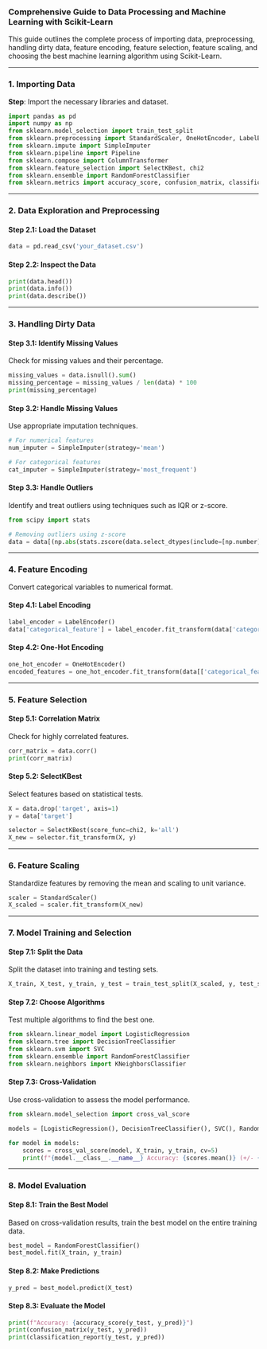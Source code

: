 ### Comprehensive Guide to Data Processing and Machine Learning with Scikit-Learn

This guide outlines the complete process of importing data, preprocessing, handling dirty data, feature encoding, feature selection, feature scaling, and choosing the best machine learning algorithm using Scikit-Learn.

---

### 1. Importing Data

**Step**: Import the necessary libraries and dataset.

```python
import pandas as pd
import numpy as np
from sklearn.model_selection import train_test_split
from sklearn.preprocessing import StandardScaler, OneHotEncoder, LabelEncoder
from sklearn.impute import SimpleImputer
from sklearn.pipeline import Pipeline
from sklearn.compose import ColumnTransformer
from sklearn.feature_selection import SelectKBest, chi2
from sklearn.ensemble import RandomForestClassifier
from sklearn.metrics import accuracy_score, confusion_matrix, classification_report
```

---

### 2. Data Exploration and Preprocessing

#### **Step 2.1: Load the Dataset**

```python
data = pd.read_csv('your_dataset.csv')
```

#### **Step 2.2: Inspect the Data**

```python
print(data.head())
print(data.info())
print(data.describe())
```

---

### 3. Handling Dirty Data

#### **Step 3.1: Identify Missing Values**

Check for missing values and their percentage.

```python
missing_values = data.isnull().sum()
missing_percentage = missing_values / len(data) * 100
print(missing_percentage)
```

#### **Step 3.2: Handle Missing Values**

Use appropriate imputation techniques.

```python
# For numerical features
num_imputer = SimpleImputer(strategy='mean')

# For categorical features
cat_imputer = SimpleImputer(strategy='most_frequent')
```

#### **Step 3.3: Handle Outliers**

Identify and treat outliers using techniques such as IQR or z-score.

```python
from scipy import stats

# Removing outliers using z-score
data = data[(np.abs(stats.zscore(data.select_dtypes(include=[np.number]))) < 3).all(axis=1)]
```

---

### 4. Feature Encoding

Convert categorical variables to numerical format.

#### **Step 4.1: Label Encoding**

```python
label_encoder = LabelEncoder()
data['categorical_feature'] = label_encoder.fit_transform(data['categorical_feature'])
```

#### **Step 4.2: One-Hot Encoding**

```python
one_hot_encoder = OneHotEncoder()
encoded_features = one_hot_encoder.fit_transform(data[['categorical_feature']]).toarray()
```

---

### 5. Feature Selection

#### **Step 5.1: Correlation Matrix**

Check for highly correlated features.

```python
corr_matrix = data.corr()
print(corr_matrix)
```

#### **Step 5.2: SelectKBest**

Select features based on statistical tests.

```python
X = data.drop('target', axis=1)
y = data['target']

selector = SelectKBest(score_func=chi2, k='all')
X_new = selector.fit_transform(X, y)
```

---

### 6. Feature Scaling

Standardize features by removing the mean and scaling to unit variance.

```python
scaler = StandardScaler()
X_scaled = scaler.fit_transform(X_new)
```

---

### 7. Model Training and Selection

#### **Step 7.1: Split the Data**

Split the dataset into training and testing sets.

```python
X_train, X_test, y_train, y_test = train_test_split(X_scaled, y, test_size=0.2, random_state=42)
```

#### **Step 7.2: Choose Algorithms**

Test multiple algorithms to find the best one.

```python
from sklearn.linear_model import LogisticRegression
from sklearn.tree import DecisionTreeClassifier
from sklearn.svm import SVC
from sklearn.ensemble import RandomForestClassifier
from sklearn.neighbors import KNeighborsClassifier
```

#### **Step 7.3: Cross-Validation**

Use cross-validation to assess the model performance.

```python
from sklearn.model_selection import cross_val_score

models = [LogisticRegression(), DecisionTreeClassifier(), SVC(), RandomForestClassifier(), KNeighborsClassifier()]

for model in models:
    scores = cross_val_score(model, X_train, y_train, cv=5)
    print(f"{model.__class__.__name__} Accuracy: {scores.mean()} (+/- {scores.std()})")
```

---

### 8. Model Evaluation

#### **Step 8.1: Train the Best Model**

Based on cross-validation results, train the best model on the entire training data.

```python
best_model = RandomForestClassifier()
best_model.fit(X_train, y_train)
```

#### **Step 8.2: Make Predictions**

```python
y_pred = best_model.predict(X_test)
```

#### **Step 8.3: Evaluate the Model**

```python
print(f"Accuracy: {accuracy_score(y_test, y_pred)}")
print(confusion_matrix(y_test, y_pred))
print(classification_report(y_test, y_pred))
```